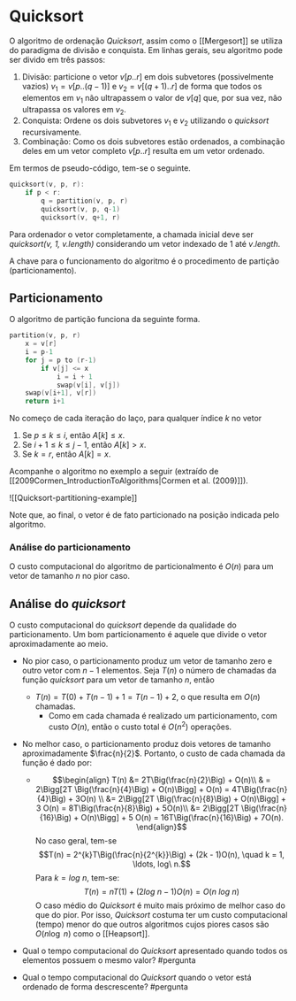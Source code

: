 # Quicksort

O algoritmo de ordenação *Quicksort*, assim como o [[Mergesort]] se utiliza do paradigma de divisão e conquista. Em linhas gerais, seu algoritmo pode ser divido em três passos:

1. Divisão: particione o vetor $v[p..r]$ em dois subvetores (possivelmente vazios) $v_1 = v[p..(q-1)]$ e $v_2 = v[(q+1).. r]$ de forma que todos os elementos em $v_1$ não ultrapassem o valor de $v[q]$ que, por sua vez, não ultrapassa os valores em $v_2$.
2. Conquista: Ordene os dois subvetores $v_1$ e $v_2$ utilizando o *quicksort* recursivamente.
3. Combinação: Como os dois subvetores estão ordenados, a combinação deles em um vetor completo $v[p..r]$ resulta em um vetor ordenado.

Em termos de pseudo-código, tem-se o seguinte.

```cpp
quicksort(v, p, r):
	if p < r:
		q = partition(v, p, r)
		quicksort(v, p, q-1)
		quicksort(v, q+1, r)
```

Para ordenador o vetor completamente, a chamada inicial deve ser *quicksort(v, 1, v.length)* considerando um vetor indexado de $1$ até $v.length$. 

A chave para o funcionamento do algoritmo é o procedimento de partição (particionamento).

## Particionamento

O algoritmo de partição funciona da seguinte forma.

```cpp
partition(v, p, r)
	x = v[r]
	i = p-1
	for j = p to (r-1)
		if v[j] <= x
			i = i + 1
			swap(v[i], v[j])
	swap(v[i+1], v[r])
	return i+1
```

No começo de cada iteração do laço, para qualquer índice $k$ no vetor
1. Se $p \leq k \leq i$, então $A[k] \leq x$.
2. Se $i+1 \leq k \leq j-1$, então $A[k] > x$.
3. Se $k = r$, então $A[k] = x$.

Acompanhe o algoritmo no exemplo a seguir (extraído de [[2009Cormen_IntroductionToAlgorithms|Cormen et al. (2009)]]).

![[Quicksort-partitioning-example]]

Note que, ao final, o vetor é de fato particionado na posição indicada pelo algoritmo. 

### Análise do particionamento

O custo computacional do algoritmo de particionalmento é $O(n)$ para um vetor de tamanho $n$ no pior caso. 


## Análise do *quicksort*

O custo computacional do *quicksort* depende da qualidade do particionamento. Um bom particionamento é aquele que divide o vetor aproximadamente ao meio. 

- No pior caso, o particionamento produz um vetor de tamanho zero e outro vetor com $n-1$ elementos. Seja $T(n)$ o número de chamadas da função *quicksort* para um vetor de tamanho $n$, então
	- $T(n) = T(0) + T(n-1) + 1 = T(n-1) + 2$, o que resulta em $O(n)$ chamadas.
		- Como em cada chamada é realizado um particionamento, com custo $O(n)$, então o custo total é $O(n^2)$ operações.
- No melhor caso, o particionamento produz dois vetores de tamanho aproximadamente $\frac{n}{2}$. Portanto, o custo de cada chamada da função é dado por:
	- $$\begin{align} T(n) &=  2T\Big(\frac{n}{2}\Big) + O(n)\\ & = 2\Bigg[2T \Big(\frac{n}{4}\Big) + O(n)\Bigg] + O(n) = 4T\Big(\frac{n}{4}\Big) + 3O(n) \\ &= 2\Bigg[2T \Big(\frac{n}{8}\Big) + O(n)\Bigg] + 3 O(n) =  8T\Big(\frac{n}{8}\Big) + 5O(n)\\ &= 2\Bigg[2T \Big(\frac{n}{16}\Big) + O(n)\Bigg] + 5 O(n) = 16T\Big(\frac{n}{16}\Big) + 7O(n). \end{align}$$ No caso geral, tem-se $$T(n) = 2^{k}T\Big(\frac{n}{2^{k}}\Big) + (2k - 1)O(n), \quad k = 1, \ldots, log\ n.$$ Para $k = log\ n$, tem-se: $$T(n) = nT(1) + (2log\ n - 1)O(n) = O(n\ log\ n)$$ O caso médio do *Quicksort* é muito mais próximo de melhor caso do que do pior. Por isso, *Quicksort* costuma ter um custo computacional (tempo) menor do que outros algoritmos cujos piores casos são $O(n\log\ n)$ como o [[Heapsort]].

- Qual o tempo computacional do *Quicksort* apresentado quando todos os elementos possuem o mesmo valor? #pergunta 
- Qual o tempo computacional do *Quicksort* quando o vetor está ordenado de forma descrescente? #pergunta 